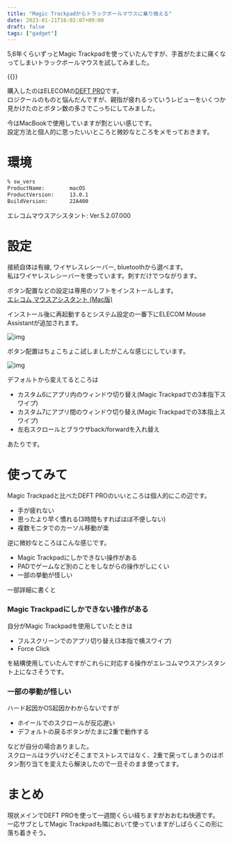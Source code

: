 ```yaml
---
title: "Magic Trackpadからトラックボールマウスに乗り換える"
date: 2023-01-21T16:02:07+09:00
draft: false
tags: ["gadget"]
---
```


5,6年くらいずっとMagic Trackpadを使っていたんですが、手首がたまに痛くなってしまいトラックボールマウスを試してみました。

{{<x user="koh_sh" id="1614103472546402304">}}

購入したのはELECOMの[DEFT PRO][link1]です。  
ロジクールのものと悩んだんですが、親指が疲れるっていうレビューをいくつか見かけたのとボタン数の多さでこっちにしてみました。

今はMacBookで使用していますが割といい感じです。  
設定方法と個人的に思ったいいところと微妙なところをメモっておきます。

# 環境

```bash
% sw_vers
ProductName:		macOS
ProductVersion:		13.0.1
BuildVersion:		22A400
```

エレコムマウスアシスタント: Ver.5.2.07.000

# 設定

接続自体は有線, ワイヤレスレシーバー, bluetoothから選べます。  
私はワイヤレスレシーバーを使っています。刺すだけでつながります。

ボタン配置などの設定は専用のソフトをインストールします。  
[エレコム マウスアシスタント (Mac版)][link2]

インストール後に再起動するとシステム設定の一番下にELECOM Mouse Assistantが追加されます。

![img](/images/magic-trackpad-to-trackballs/1.avif)

ボタン配置はちょこちょこ試しましたがこんな感じにしています。

![img](/images/magic-trackpad-to-trackballs/2.avif)

デフォルトから変えてるところは

- カスタム6にアプリ内のウィンドウ切り替え(Magic Trackpadでの3本指下スワイプ)
- カスタム7にアプリ間のウィンドウ切り替え(Magic Trackpadでの3本指上スワイプ)
- 左右スクロールとブラウザback/forwardを入れ替え

あたりです。

# 使ってみて

Magic Trackpadと比べたDEFT PROのいいところは個人的にこの辺です。

- 手が疲れない
- 思ったより早く慣れる(3時間もすればほぼ不便しない)
- 複数モニタでのカーソル移動が楽

逆に微妙なところはこんな感じです。

- Magic Trackpadにしかできない操作がある
- PADでゲームなど別のことをしながらの操作がしにくい
- 一部の挙動が怪しい

一部詳細に書くと

### Magic Trackpadにしかできない操作がある

自分がMagic Trackpadを使用していたときは

- フルスクリーンでのアプリ切り替え(3本指で横スワイプ)
- Force Click

を結構使用していたんですがこれらに対応する操作がエレコムマウスアシスタント上になさそうです。  

### 一部の挙動が怪しい

ハード起因かOS起因かわからないですが

- ホイールでのスクロールが反応遅い
- デフォルトの戻るボタンがたまに2重で動作する

などが自分の場合ありました。  
スクロールはラグいけどそこまでストレスではなく、2重で戻ってしまうのはボタン割り当てを変えたら解決したので一旦そのまま使ってます。

# まとめ

現状メインでDEFT PROを使って一週間くらい経ちますがおおむね快適です。  
一応サブとしてMagic Trackpadも隣において使っていますがしばらくこの形に落ち着きそう。

[link1]: https://www.elecom.co.jp/products/M-DPT1MRXBK.html
[link2]: https://www.elecom.co.jp/support/download/peripheral/mouse/assistant/mac/
